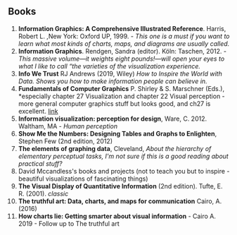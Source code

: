 ## Books

1. **Information Graphics: A Comprehensive Illustrated Reference**. Harris, Robert L. ,New York: Oxford UP, 1999. -  *This one is a  must if you want to learn what most kinds of charts, maps, and diagrams are usually called.*
2. **Information Graphics**. Rendgen, Sandra (editor). Köln: Taschen, 2012. - *This massive volume—it weights eight pounds!—will open your eyes to what I like to call “the varieties of the visualization experience.*
3. **Info We Trust** RJ Andrews (2019, Wiley) *How to Inspire the World with Data. Shows you how to make information people can believe in.*
4. **Fundamentals of Computer Graphics** P. Shirley & S. Marschner (Eds.), *especially chapter 27 Visualization and chapter 22 Visual perception - more general computer graphics stuff but looks good, and ch27 is excellent. [link](https://github.com/pforpallav/school/blob/master/CPSC314/Fundamentals%20of%20Computer%20Graphics%203rd%20ed.%20-%20P.%20Shirley%2C%20S.%20Marschner%20(CRC%2C%202009)%20WW.pdf)
5.  **Information visualization: perception for design**,  Ware, C. 2012. Waltham, MA - *Human perception*
6. **Show Me the Numbers: Designing Tables and Graphs to Enlighten**, Stephen Few (2nd edition, 2012)
7. **The elements of graphing data**, Cleveland, *About the hierarchy of elementary perceptual tasks, I'm not sure if this is a good reading about practical stuff?*
8. David Mccandless's books and projects (not to teach you but to inspire - beautiful visualizations of fascinating things)
9.  **The Visual Display of Quantitative Information** (2nd edition). Tufte, E. R. (2001). *classic*
10. **The truthful art: Data, charts, and maps for communication** Cairo, A. (2016) 
11. **How charts lie: Getting smarter about visual information** - Cairo A. 2019 - Follow up to The truthful art